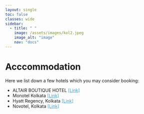 ```yaml
---
layout: single
toc: false
classes: wide
sidebar:  
  - title: " "   
    image: /assets/images/kol2.jpeg
    image_alt: "image"
    nav: "docs"
---
```


# Acccommodation

Here we list down a few hotels which you may consider booking:
<ul>
<li> ALTAIR BOUTIQUE HOTEL <a style="color: #3ca0cc;" href="https://altairkolkata.com/">[Link]</a> </li>  
<li> Monotel Kolkata <a style="color: #3ca0cc;" href="www.monotel.com">[Link]</a> </li>  
<li> Hyatt Regency, Kolkata <a style="color: #3ca0cc;" href="https://www.hyatt.com/hyatt-regency/en-US/kolka-hyatt-regency-kolkata?src=corp_lclb_google_seo_kolka&%3Futm_source=google&utm_medium=organic&utm_campaign=lmr">[Link]</a></li>
<li> Novotel, Kolkata <a style="color: #3ca0cc;" href="https://all.accor.com/hotel/6937/index.en.shtml?utm_source=google&utm_medium=cpc&utm_campaign=ppc-nov-mar-goo-in-en-in-exa-sear-in&utm_term=mar&utm_content=in-en-IN-V5036&gad_source=1&gclid=CjwKCAiAxqC6BhBcEiwAlXp454OrozL9KKuCeJKHNVdNz1TSiLQEZB8IB2e-yAdTbWgPUmWuXDV9UhoC-awQAvD_BwE">[Link]</a></li>  
</ul>


